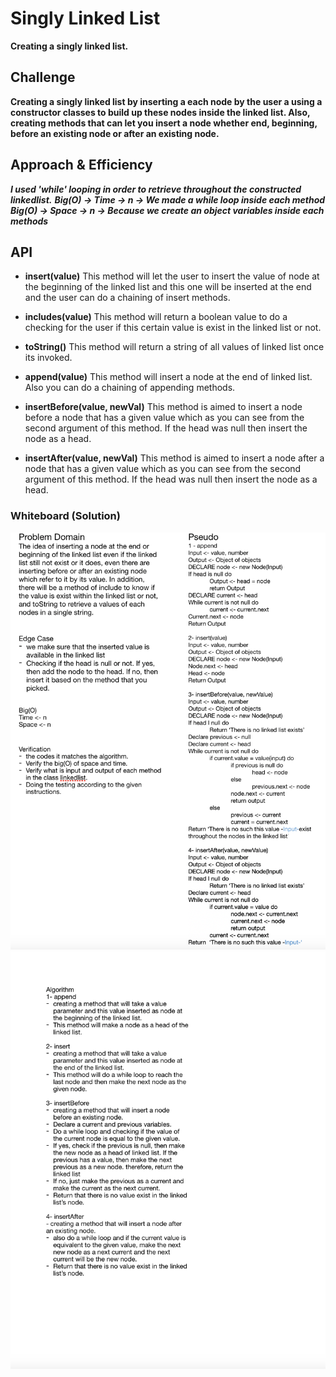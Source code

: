 # Singly Linked List
**Creating a singly linked list.**

## Challenge
**Creating a singly linked list by inserting a each node by the user a using a constructor classes to build up these nodes inside the linked list. Also, creating methods that can let you insert a node whether end, beginning, before an existing node or after an existing node.**

## Approach & Efficiency
***I used 'while' looping in order to retrieve throughout the constructed linkedlist.***
***Big(O) -> Time -> n -> We made a while loop inside each method***
***Big(O) -> Space -> n -> Because we create an object variables inside each methods***

## API
- **insert(value)**
This method will let the user to insert the value of node at the beginning of the linked list and this one will be inserted at the end and the user can do a chaining of insert methods.

- **includes(value)**
This method will return a boolean value to do a checking for the user if this certain value is exist in the linked list or not.

- **toString()**
This method will return a string of all values of linked list once its invoked.

- **append(value)**
This method will insert a node at the end of linked list. Also you can do a chaining of appending methods.

- **insertBefore(value, newVal)**
This method is aimed to insert a node before a node that has a given value which as you can see from the second argument of this method. If the head was null then insert the node as a head.

- **insertAfter(value, newVal)**
This method is aimed to insert a node after a node that has a given value which as you can see from the second argument of this method. If the head was null then insert the node as a head.

### Whiteboard (Solution)
![Whiteboard1](./assets/challenge-6.png)
![Whiteboard2](./assets/challenge-6-1.png)
